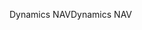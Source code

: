 <span data-ttu-id="596f1-101">Dynamics NAV</span><span class="sxs-lookup"><span data-stu-id="596f1-101">Dynamics NAV</span></span>
